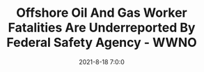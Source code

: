 ---
"title": "Offshore Oil And Gas Worker Fatalities Are Underreported By Federal Safety Agency - WWNO"
"date": "2021-8-18 7:0:0"
"feed_name": "GOOGLENEWSDRILLING"
"feed_website": "https://news.google.com/search?q=drilling%2Bincident&hl=en-US&gl=US&ceid=US:en"
"feed_rss": "https://news.google.com/rss/search?q=drilling%2Bincident&hl=en-US&gl=US&ceid=US:en"
"link": "https://www.wwno.org/coastal-desk/2021-08-18/offshore-oil-and-gas-worker-fatalities-are-underreported-by-federal-safety-agency"
"file": "_posts/2021-1-1-547d86a10514f401b9de762427b2847338102898.md"
"accident": "0"
"drilling": "0"
"dead": "0"
"injured": "0"
---